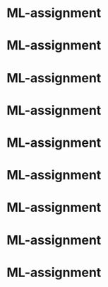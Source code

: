 # ML-assignment
# ML-assignment
# ML-assignment
# ML-assignment
# ML-assignment
# ML-assignment
# ML-assignment
# ML-assignment
# ML-assignment
